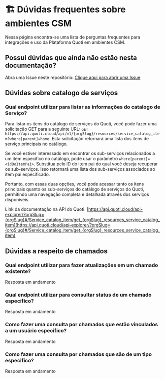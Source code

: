 # 🏗️ Dúvidas frequentes sobre ambientes CSM

Nessa página encontra-se uma lista de perguntas frequentes para integrações e uso da Plataforma Quoti em ambientes CSM.

## Possui dúvidas que ainda não estão nesta documentação?

Abra uma Issue neste repositório: [Clique aqui para abrir uma Issue](https://github.com/byndcloud/quoti-docs/issues)

## Dúvidas sobre catalogo de serviços

### Qual endpoint utilizar para listar as informações do catalogo de Serviço?

Para listar os itens do catálogo de serviços do Quoti, você pode fazer uma solicitação GET para a seguinte URL: `GET https://api.quoti.cloud/api/v1/{orgSlug}/resources/service_catalog_item?where[parent]=home`. Esta solicitação retornará uma lista dos itens de serviço principais no catálogo.

Se você estiver interessado em encontrar os sub-serviços relacionados a um item específico no catálogo, pode usar o parâmetro `where[parent]=<idDoItemPai>`. Substitua <idDoItemPai> pelo ID do item pai do qual você deseja recuperar os sub-serviços. Isso retornará uma lista dos sub-serviços associados ao item pai especificado.

Portanto, com essas duas opções, você pode acessar tanto os itens principais quanto os sub-serviços do catálogo de serviços do Quoti, permitindo uma navegação completa e detalhada através dos serviços disponíveis.

Link da documentação na API do Quoti: [https://api.quoti.cloud/api-explorer/?orgSlug={orgSlug}#/Service_catalog_item/get_{orgSlug}_resources_service_catalog_item](https://api.quoti.cloud/api-explorer/?orgSlug={orgSlug}#/Service_catalog_item/get_{orgSlug}_resources_service_catalog_item)


## Dúvidas a respeito de chamados

### Qual endpoint utilizar para fazer atualizações em um chamado existente?

Resposta em andamento

### Qual endpoint utilizar para consultar status de um chamado específico?

Resposta em andamento

### Como fazer uma consulta por chamados que estão vinculados a um usuário especifico?

Resposta em andamento

### Como fazer uma consulta por chamados que são de um tipo especifico?

Resposta em andamento